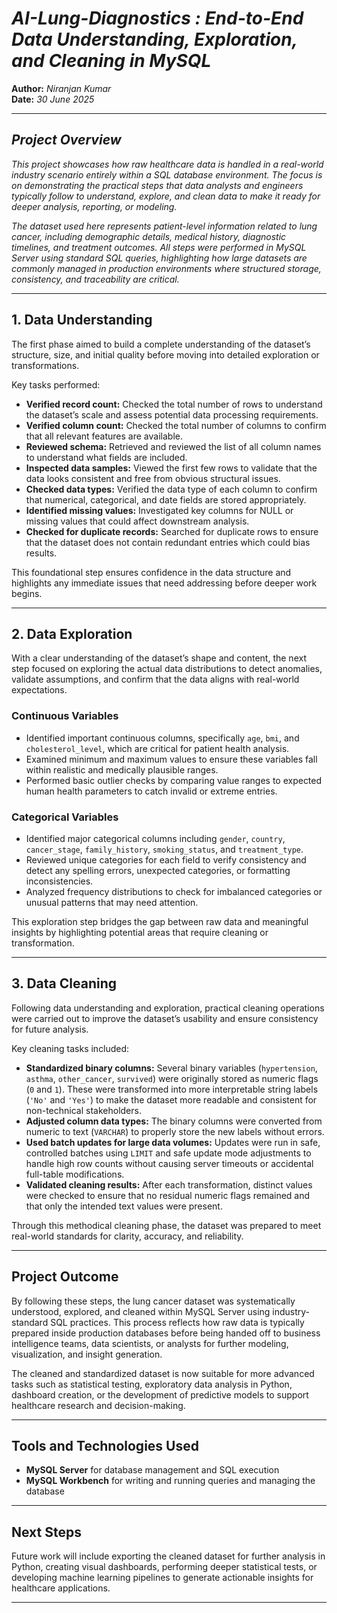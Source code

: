 # *AI-Lung-Diagnostics : End-to-End Data Understanding, Exploration, and Cleaning in MySQL*

**Author:** *Niranjan Kumar*  
**Date:** *30 June 2025*

---

## *Project Overview*

*This project showcases how raw healthcare data is handled in a real-world industry scenario entirely within a SQL database environment. The focus is on demonstrating the practical steps that data analysts and engineers typically follow to understand, explore, and clean data to make it ready for deeper analysis, reporting, or modeling.*

*The dataset used here represents patient-level information related to lung cancer, including demographic details, medical history, diagnostic timelines, and treatment outcomes. All steps were performed in MySQL Server using standard SQL queries, highlighting how large datasets are commonly managed in production environments where structured storage, consistency, and traceability are critical.*

---

## 1. Data Understanding

The first phase aimed to build a complete understanding of the dataset’s structure, size, and initial quality before moving into detailed exploration or transformations.

Key tasks performed:

- **Verified record count:** Checked the total number of rows to understand the dataset’s scale and assess potential data processing requirements.
- **Verified column count:** Checked the total number of columns to confirm that all relevant features are available.
- **Reviewed schema:** Retrieved and reviewed the list of all column names to understand what fields are included.
- **Inspected data samples:** Viewed the first few rows to validate that the data looks consistent and free from obvious structural issues.
- **Checked data types:** Verified the data type of each column to confirm that numerical, categorical, and date fields are stored appropriately.
- **Identified missing values:** Investigated key columns for NULL or missing values that could affect downstream analysis.
- **Checked for duplicate records:** Searched for duplicate rows to ensure that the dataset does not contain redundant entries which could bias results.

This foundational step ensures confidence in the data structure and highlights any immediate issues that need addressing before deeper work begins.

---

## 2. Data Exploration

With a clear understanding of the dataset’s shape and content, the next step focused on exploring the actual data distributions to detect anomalies, validate assumptions, and confirm that the data aligns with real-world expectations.

### Continuous Variables

- Identified important continuous columns, specifically `age`, `bmi`, and `cholesterol_level`, which are critical for patient health analysis.
- Examined minimum and maximum values to ensure these variables fall within realistic and medically plausible ranges.
- Performed basic outlier checks by comparing value ranges to expected human health parameters to catch invalid or extreme entries.

### Categorical Variables

- Identified major categorical columns including `gender`, `country`, `cancer_stage`, `family_history`, `smoking_status`, and `treatment_type`.
- Reviewed unique categories for each field to verify consistency and detect any spelling errors, unexpected categories, or formatting inconsistencies.
- Analyzed frequency distributions to check for imbalanced categories or unusual patterns that may need attention.

This exploration step bridges the gap between raw data and meaningful insights by highlighting potential areas that require cleaning or transformation.

---

## 3. Data Cleaning

Following data understanding and exploration, practical cleaning operations were carried out to improve the dataset’s usability and ensure consistency for future analysis.

Key cleaning tasks included:

- **Standardized binary columns:** Several binary variables (`hypertension`, `asthma`, `other_cancer`, `survived`) were originally stored as numeric flags (`0` and `1`). These were transformed into more interpretable string labels (`'No'` and `'Yes'`) to make the dataset more readable and consistent for non-technical stakeholders.
- **Adjusted column data types:** The binary columns were converted from numeric to text (`VARCHAR`) to properly store the new labels without errors.
- **Used batch updates for large data volumes:** Updates were run in safe, controlled batches using `LIMIT` and safe update mode adjustments to handle high row counts without causing server timeouts or accidental full-table modifications.
- **Validated cleaning results:** After each transformation, distinct values were checked to ensure that no residual numeric flags remained and that only the intended text values were present.

Through this methodical cleaning phase, the dataset was prepared to meet real-world standards for clarity, accuracy, and reliability.

---

## Project Outcome

By following these steps, the lung cancer dataset was systematically understood, explored, and cleaned within MySQL Server using industry-standard SQL practices. This process reflects how raw data is typically prepared inside production databases before being handed off to business intelligence teams, data scientists, or analysts for further modeling, visualization, and insight generation.

The cleaned and standardized dataset is now suitable for more advanced tasks such as statistical testing, exploratory data analysis in Python, dashboard creation, or the development of predictive models to support healthcare research and decision-making.

---

## Tools and Technologies Used

- **MySQL Server** for database management and SQL execution
- **MySQL Workbench** for writing and running queries and managing the database

---

## Next Steps

Future work will include exporting the cleaned dataset for further analysis in Python, creating visual dashboards, performing deeper statistical tests, or developing machine learning pipelines to generate actionable insights for healthcare applications.

---
